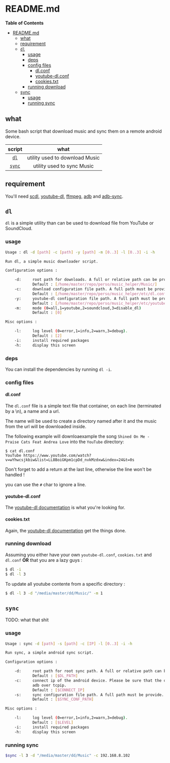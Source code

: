 # README.md

<!-- markdown-toc start - Don't edit this section. Run M-x markdown-toc-refresh-toc -->
**Table of Contents**

- [README.md](#readmemd)
    - [what](#what)
    - [requirement](#requirement)
    - [`dl`](#dl)
        - [usage](#usage)
        - [deps](#deps)
        - [config files](#config-files)
            - [dl.conf](#dlconf)
            - [youtube-dl.conf](#youtube-dlconf)
            - [cookies.txt](#cookiestxt)
        - [running download](#running-download)
    - [sync](#sync)
        - [usage](#usage-1)
        - [running sync](#running-sync)

<!-- markdown-toc end -->


## what

Some bash script that download music and sync them on a remote android device.

| script        | what                           |
| :-:           | :-:                            |
| [`dl`](#dl)   | utility used to download Music |
| [`sync`](#sync) | utility used to sync Music     |

## requirement

You'll need [scdl](1), [youtube-dl](2), [ffmpeg](3), [adb](4) and [adb-sync](5).

## `dl`

`dl` is a simple utility than can be used to download file from YouTube or SoundCloud.

### usage

```bash
Usage : dl -d [path] -c [path] -y [path] -m [0..3] -l [0..3] -i -h

Run dl, a simple music downloader script.

Configuration options :

    -d:     root path for downloads. A full or relative path can be provide.
            Default : [/home/master/repo/perso/music_helper/Music/]
    -c:     download configuration file path. A full path must be provide.
            Default : [/home/master/repo/perso/music_helper/etc/dl.conf]
    -y:     youtube-dl configuration file path. A full path must be provide.
            Default : [/home/master/repo/perso/music_helper/etc/youtube-dl.conf]
    -m:     mode (0=all,1=youtube,2=soundcloud,3=disable_dl)
            Default : [0]

Misc options :

    -l:     log level (0=error,1=info,2=warn,3=debug).
            Default : [2]
    -i:     install required packages
    -h:     display this screen
```

### deps

You can install the dependencies by running `dl -i`.

### config files

#### dl.conf

The `dl.conf` file is a simple text file that container, on each line (terminated by a \n), a name and a url.

The name will be used to create a directory named after it and the music from the url will be downloaded inside.

The following example will downloaexample the song `Shined On Me - Praise Cats Feat Andrea Love` into the `YouTube` directory:
```
$ cat dl.conf
YouTube https://www.youtube.com/watch?v=wYhwcsjkbiw&list=LL8BoiGKpm1cpDd_nvkMzdxw&index=24&t=0s

```

Don't forget to add a return at the last line, otherwise the line won't be handled !

you can use the `#` char to ignore a line.

#### youtube-dl.conf

The [youtube-dl documentation](2) is what you're looking for.

#### cookies.txt

Again, the [youtube-dl documentation](6) get the things done.

### running download

Assuming you either have your own `youtube-dl.conf`, `cookies.txt` and `dl.conf` **OR** that you are a lazy guys :

```bash
$ dl -i
$ dl -l 3
```

To update all youtube contente from a specific directory :
```bash
$ dl -l 3 -d "/media/master/dd/Music/" -m 1
```

## `sync`

TODO: what that shit

### usage

```bash
Usage : sync -d [path] -s [path] -c [IP] -l [0..3] -i -h

Run sync, a simple android sync script.

Configuration options :

    -d:     root path for root sync path. A full or relative path can be provide.
            Default : [$DL_PATH]
    -c:     connect ip of the android device. Please be sure that the device support
            adb over tcpip.
            Default : [$CONNECT_IP]
    -s:     sync configuration file path. A full path must be provide.
            Default : [$SYNC_CONF_PATH]

Misc options :

    -l:     log level (0=error,1=info,2=warn,3=debug).
            Default : [$LEVEL]
    -i:     install required packages
    -h:     display this screen
```

### running sync

```bash
$sync -l 3 -d "/media/master/dd/Music" -c 192.168.8.102
```

[1]: https://github.com/flyingrub/scdl
[2]: https://github.com/ytdl-org/youtube-dl
[3]: mt
[4]: mt
[5]: https://github.com/google/adb-sync
[6]: https://github.com/ytdl-org/youtube-dl#how-do-i-pass-cookies-to-youtube-dl
